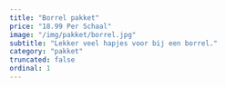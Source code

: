 ```yaml
---
title: "Borrel pakket"
price: "18.99 Per Schaal"
image: "/img/pakket/borrel.jpg"
subtitle: "Lekker veel hapjes voor bij een borrel."
category: "pakket"
truncated: false
ordinal: 1
---
```

